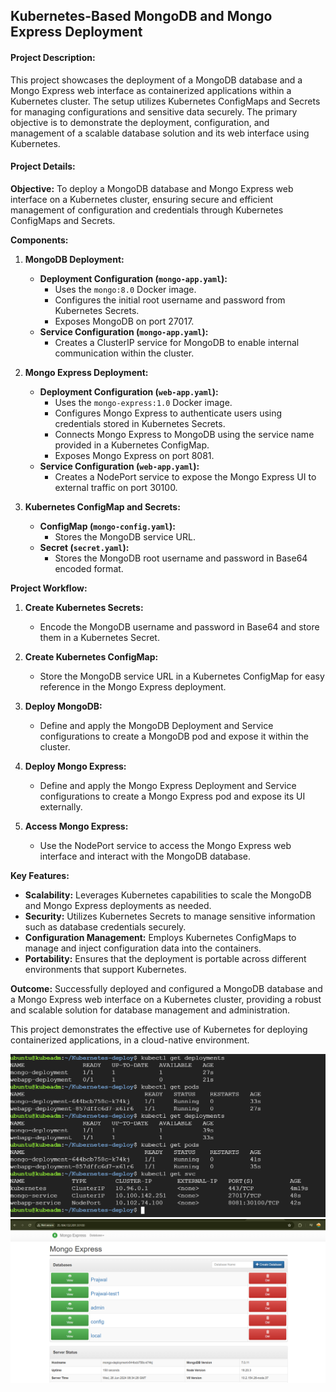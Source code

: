 ## Kubernetes-Based MongoDB and Mongo Express Deployment

#### Project Description:

This project showcases the deployment of a MongoDB database and a Mongo Express web interface as containerized applications within a Kubernetes cluster. The setup utilizes Kubernetes ConfigMaps and Secrets for managing configurations and sensitive data securely. The primary objective is to demonstrate the deployment, configuration, and management of a scalable database solution and its web interface using Kubernetes.

#### Project Details:

**Objective:**
To deploy a MongoDB database and Mongo Express web interface on a Kubernetes cluster, ensuring secure and efficient management of configuration and credentials through Kubernetes ConfigMaps and Secrets.

**Components:**

1. **MongoDB Deployment:**
    - **Deployment Configuration (`mongo-app.yaml`):**
        - Uses the `mongo:8.0` Docker image.
        - Configures the initial root username and password from Kubernetes Secrets.
        - Exposes MongoDB on port 27017.
    - **Service Configuration (`mongo-app.yaml`):**
        - Creates a ClusterIP service for MongoDB to enable internal communication within the cluster.

2. **Mongo Express Deployment:**
    - **Deployment Configuration (`web-app.yaml`):**
        - Uses the `mongo-express:1.0` Docker image.
        - Configures Mongo Express to authenticate users using credentials stored in Kubernetes Secrets.
        - Connects Mongo Express to MongoDB using the service name provided in a Kubernetes ConfigMap.
        - Exposes Mongo Express on port 8081.
    - **Service Configuration (`web-app.yaml`):**
        - Creates a NodePort service to expose the Mongo Express UI to external traffic on port 30100.

3. **Kubernetes ConfigMap and Secrets:**
    - **ConfigMap (`mongo-config.yaml`):**
        - Stores the MongoDB service URL.
    - **Secret (`secret.yaml`):**
        - Stores the MongoDB root username and password in Base64 encoded format.

**Project Workflow:**

1. **Create Kubernetes Secrets:**
    - Encode the MongoDB username and password in Base64 and store them in a Kubernetes Secret.

2. **Create Kubernetes ConfigMap:**
    - Store the MongoDB service URL in a Kubernetes ConfigMap for easy reference in the Mongo Express deployment.

3. **Deploy MongoDB:**
    - Define and apply the MongoDB Deployment and Service configurations to create a MongoDB pod and expose it within the cluster.

4. **Deploy Mongo Express:**
    - Define and apply the Mongo Express Deployment and Service configurations to create a Mongo Express pod and expose its UI externally.

5. **Access Mongo Express:**
    - Use the NodePort service to access the Mongo Express web interface and interact with the MongoDB database.

**Key Features:**
- **Scalability:** Leverages Kubernetes capabilities to scale the MongoDB and Mongo Express deployments as needed.
- **Security:** Utilizes Kubernetes Secrets to manage sensitive information such as database credentials securely.
- **Configuration Management:** Employs Kubernetes ConfigMaps to manage and inject configuration data into the containers.
- **Portability:** Ensures that the deployment is portable across different environments that support Kubernetes.

**Outcome:**
Successfully deployed and configured a MongoDB database and a Mongo Express web interface on a Kubernetes cluster, providing a robust and scalable solution for database management and administration.

This project demonstrates the effective use of Kubernetes for deploying containerized applications, in a cloud-native environment.

![alt text](K8S-terminal.png)
![alt text](web-interface.png)
